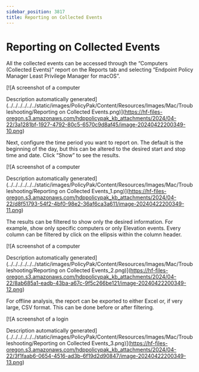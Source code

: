 ```yaml
---
sidebar_position: 3817
title: Reporting on Collected Events
---
```


# Reporting on Collected Events

All the collected events can be accessed through the “Computers (Collected Events)” report on the Reports tab and selecting “Endpoint Policy Manager Least Privilege Manager for macOS”.

[![A screenshot of a computer

Description automatically generated](../../../../../../static/images/PolicyPak/Content/Resources/Images/Mac/Troubleshooting/Reporting on Collected Events.png)](https://hf-files-oregon.s3.amazonaws.com/hdppolicypak_kb_attachments/2024/04-22/3a1281bf-1927-4792-80c5-6570c9d8af45/image-20240422200349-10.png)

Next, configure the time period you want to report on. The default is the beginning of the day, but this can be altered to the desired start and stop time and date. Click “Show” to see the results.

[![A screenshot of a computer

Description automatically generated](../../../../../../static/images/PolicyPak/Content/Resources/Images/Mac/Troubleshooting/Reporting on Collected Events_1.png)](https://hf-files-oregon.s3.amazonaws.com/hdppolicypak_kb_attachments/2024/04-22/d8f51793-54f2-4bf0-98e2-36af6ca3a611/image-20240422200349-11.png)

The results can be filtered to show only the desired information. For example, show only specific computers or only Elevation events. Every column can be filtered by click on the ellipsis within the column header.

[![A screenshot of a computer

Description automatically generated](../../../../../../static/images/PolicyPak/Content/Resources/Images/Mac/Troubleshooting/Reporting on Collected Events_2.png)](https://hf-files-oregon.s3.amazonaws.com/hdppolicypak_kb_attachments/2024/04-22/8ab685a1-eadb-43ba-a67c-9f5c266be121/image-20240422200349-12.png)

For offline analysis, the report can be exported to either Excel or, if very large, CSV format. This can be done before or after filtering.

[![A screenshot of a login

Description automatically generated](../../../../../../static/images/PolicyPak/Content/Resources/Images/Mac/Troubleshooting/Reporting on Collected Events_3.png)](https://hf-files-oregon.s3.amazonaws.com/hdppolicypak_kb_attachments/2024/04-22/3f1faab6-0654-4516-ad3b-6f19d2d90847/image-20240422200349-13.png)